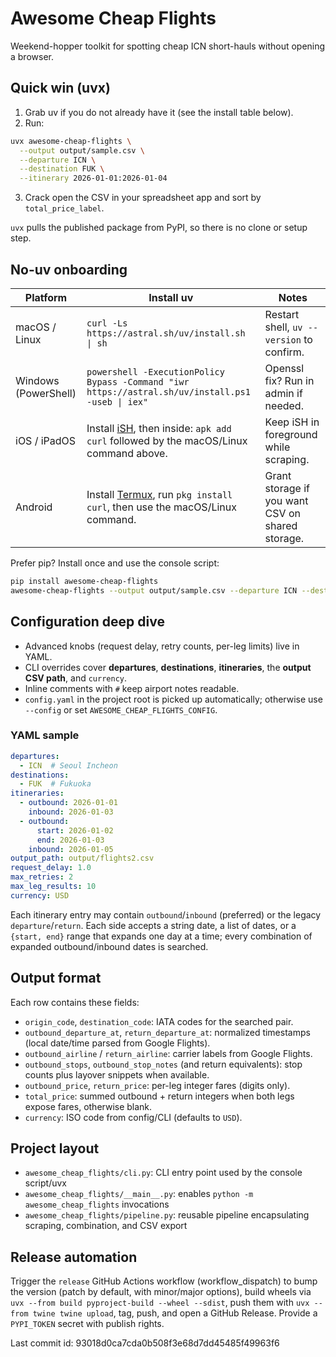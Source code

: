 # Awesome Cheap Flights

Weekend-hopper toolkit for spotting cheap ICN short-hauls without opening a browser.

## Quick win (uvx)
1. Grab uv if you do not already have it (see the install table below).
2. Run:
```bash
uvx awesome-cheap-flights \
  --output output/sample.csv \
  --departure ICN \
  --destination FUK \
  --itinerary 2026-01-01:2026-01-04
```
3. Crack open the CSV in your spreadsheet app and sort by `total_price_label`.

`uvx` pulls the published package from PyPI, so there is no clone or setup step.

## No-uv onboarding
| Platform | Install uv | Notes |
| --- | --- | --- |
| macOS / Linux | `curl -Ls https://astral.sh/uv/install.sh \| sh` | Restart shell, `uv --version` to confirm. |
| Windows (PowerShell) | `powershell -ExecutionPolicy Bypass -Command "iwr https://astral.sh/uv/install.ps1 -useb \| iex"` | Openssl fix? Run in admin if needed. |
| iOS / iPadOS | Install [iSH](https://ish.app/), then inside: `apk add curl` followed by the macOS/Linux command above. | Keep iSH in foreground while scraping. |
| Android | Install [Termux](https://termux.dev/en/), run `pkg install curl`, then use the macOS/Linux command. | Grant storage if you want CSV on shared storage. |

Prefer pip? Install once and use the console script:
```bash
pip install awesome-cheap-flights
awesome-cheap-flights --output output/sample.csv --departure ICN --destination FUK --itinerary 2026-01-01:2026-01-04
```

## Configuration deep dive
- Advanced knobs (request delay, retry counts, per-leg limits) live in YAML.
- CLI overrides cover **departures**, **destinations**, **itineraries**, the **output CSV path**, and `currency`.
- Inline comments with `#` keep airport notes readable.
- `config.yaml` in the project root is picked up automatically; otherwise use `--config` or set `AWESOME_CHEAP_FLIGHTS_CONFIG`.

### YAML sample
```yaml
departures:
  - ICN  # Seoul Incheon
destinations:
  - FUK  # Fukuoka
itineraries:
  - outbound: 2026-01-01
    inbound: 2026-01-03
  - outbound:
      start: 2026-01-02
      end: 2026-01-03
    inbound: 2026-01-05
output_path: output/flights2.csv
request_delay: 1.0
max_retries: 2
max_leg_results: 10
currency: USD
```
Each itinerary entry may contain `outbound`/`inbound` (preferred) or the legacy `departure`/`return`. Each side accepts a string date, a list of dates, or a `{start, end}` range that expands one day at a time; every combination of expanded outbound/inbound dates is searched.

## Output format
Each row contains these fields:
- `origin_code`, `destination_code`: IATA codes for the searched pair.
- `outbound_departure_at`, `return_departure_at`: normalized timestamps (local date/time parsed from Google Flights).
- `outbound_airline` / `return_airline`: carrier labels from Google Flights.
- `outbound_stops`, `outbound_stop_notes` (and return equivalents): stop counts plus layover snippets when available.
- `outbound_price`, `return_price`: per-leg integer fares (digits only).
- `total_price`: summed outbound + return integers when both legs expose fares, otherwise blank.
- `currency`: ISO code from config/CLI (defaults to `USD`).

## Project layout
- `awesome_cheap_flights/cli.py`: CLI entry point used by the console script/uvx
- `awesome_cheap_flights/__main__.py`: enables `python -m awesome_cheap_flights` invocations
- `awesome_cheap_flights/pipeline.py`: reusable pipeline encapsulating scraping, combination, and CSV export

## Release automation
Trigger the `release` GitHub Actions workflow (workflow_dispatch) to bump the version (patch by default, with minor/major options), build wheels via `uvx --from build pyproject-build --wheel --sdist`, push them with `uvx --from twine twine upload`, tag, push, and open a GitHub Release. Provide a `PYPI_TOKEN` secret with publish rights.

Last commit id: 93018d0ca7cda0b508f3e68d7dd45485f49963f6
